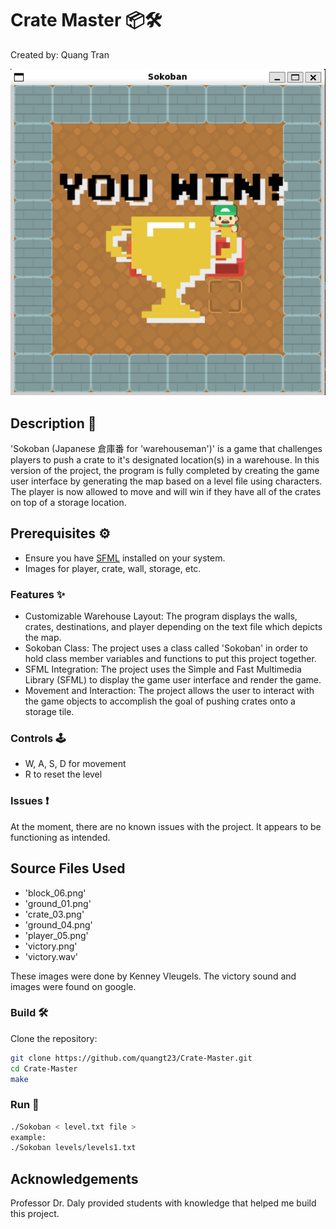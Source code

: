 # Crate Master 📦🛠️
Created by: Quang Tran

![Crate-Master](screenshot.PNG)

## Description 📝
'Sokoban (Japanese 倉庫番 for 'warehouseman')' is a game that challenges players to push a crate to it's designated location(s) in a warehouse. In this version of the project, the program is fully completed by creating the game user interface by generating the map based on a level file using characters. The player is now allowed to move and will win if they have all of the crates on top of a storage location.

## Prerequisites ⚙️
- Ensure you have [SFML](https://www.sfml-dev.org/) installed on your system.
- Images for player, crate, wall, storage, etc.

### Features ✨
- Customizable Warehouse Layout: The program displays the walls, crates, destinations, and player depending on the text file which depicts the map. 
- Sokoban Class: The project uses a class called 'Sokoban' in order to hold class member variables and functions to put this project together. 
- SFML Integration: The project uses the Simple and Fast Multimedia Library (SFML) to display the game user interface and render the game.
- Movement and Interaction: The project allows the user to interact with the game objects to accomplish the goal of pushing crates onto a storage tile.

### Controls 🕹️
- W, A, S, D for movement
- R to reset the level

### Issues ❗
At the moment, there are no known issues with the project. It appears to be functioning as intended.

## Source Files Used
- 'block_06.png'
- 'ground_01.png'
- 'crate_03.png'
- 'ground_04.png'
- 'player_05.png'
- 'victory.png'
- 'victory.wav'

These images were done by Kenney Vleugels.
The victory sound and images were found on google.

### Build 🛠️
Clone the repository:
   ```bash
   git clone https://github.com/quangt23/Crate-Master.git
   cd Crate-Master
   make
   ```
### Run 🚀
   ```bash
   ./Sokoban < level.txt file >
   example:
   ./Sokoban levels/levels1.txt
   ```

## Acknowledgements
Professor Dr. Daly provided students with knowledge that helped me build this project.
